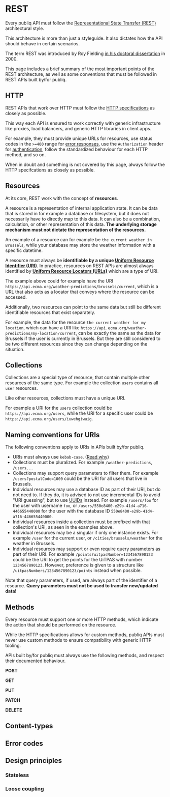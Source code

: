 # REST

Every publiq API must follow the [Representational State Transfer (REST)](https://en.wikipedia.org/wiki/Representational_state_transfer) architectural style.

This architecture is more than just a styleguide. It also dictates how the API should behave in certain scenarios.

The term REST was introduced by Roy Fielding [in his doctoral dissertation](https://www.ics.uci.edu/~fielding/pubs/dissertation/rest_arch_style.htm) in 2000.

This page includes a brief summary of the most important points of the REST architecture, as well as some conventions that must be followed in REST APIs built by/for publiq.

## HTTP

REST APIs that work over HTTP must follow the [HTTP specifications](https://developer.mozilla.org/en-US/docs/Web/HTTP/Resources_and_specifications) as closely as possible. 

This way each API is ensured to work correctly with generic infrastructure like proxies, load balancers, and generic HTTP libraries in client apps.

For example, they must provide unique URLs for resources, use status codes in the `>=400` range for [error responses](./errors.md), use the `Authorization` header for [authentication](./authentication.md), follow the standardized behaviour for each HTTP method, and so on.

When in doubt and something is not covered by this page, always follow the HTTP specifcations as closely as possible.

## Resources

At its core, REST work with the concept of **resources**.

A resource is a representation of internal application state. It can be data that is stored in for example a database or filesystem, but it does not necessarily have to directly map to this data. It can also be a combination, calculation, or other representation of this data. **The underlying storage mechanism must not dictate the representation of the resources.**

An example of a resource can for example be `the current weather in Brussels`, while your database may store the weather information with a specific datetime.

A resource must always be **identifiable by a unique [Uniform Resource Identifier (URI)](https://en.wikipedia.org/wiki/Uniform_Resource_Identifier)**. In practice, resources on REST APIs are almost always identified by **[Uniform Resource Locators (URLs)](https://en.wikipedia.org/wiki/URL)** which are a type of URI.

The example above could for example have the URI `https://api.ecma.org/weather-predictions/brussels/current`, which is a URL that also acts as a locator that conveys where the resource can be accessed.

Additionally, two resources can point to the same data but still be different identifiable resources that exist separately.

For example, the data for the resource `the current weather for my location`, which can have a URI like `https://api.ecma.org/weather-predictions/my-location/current`, can be exactly the same as the data for Brussels if the user is currently in Brussels. But they are still considered to be two different resources since they can change depending on the situation.

## Collections

Collections are a special type of resource, that contain multiple other resources of the same type. For example the collection `users` contains all `user` resources.

Like other resources, collections must have a unique URI.

For example a URI for the `users` collection could be `https://api.ecma.org/users`, while the URI for a specific user could be `https://api.ecma.org/users/iuwehgiwuig`.

## Naming conventions for URIs

The following conventions apply to URIs in APIs built by/for publiq.

- URIs must always use `kebab-case`. ([Read why](https://stackoverflow.com/a/18450653/1317044))
- Collections must be pluralized. For example `/weather-predictions`, `/users`, ...
- Collections may support query parameters to filter them. For example `/users?postalCode=1000` could be the URI for all users that live in Brussels.
- Individual resources may use a database ID as part of their URI, but do not need to. If they do, it is advised to not use incremental IDs to avoid "URI guessing", but to use [UUIDs](https://nl.wikipedia.org/wiki/Universally_unique_identifier) instead. For example `/users/foo` for the user with username `foo`, or `/users/550e8400-e29b-41d4-a716-446655440000` for the user with the database ID `550e8400-e29b-41d4-a716-446655440000`.
- Individual resources inside a collection must be prefixed with that collection's URI, as seen in the examples above.
- Individual resources may be a singular if only one instance exists. For example `/user` for the current user, or `/cities/brussels/weather` for the weather in Brussels.
- Individual resources may support or even require query parameters as part of their URI. For example `/points?uitpasNumber=1234567890123` could be the URI to get the points for the UiTPAS with number `1234567890123`. However, preference is given to a structure like `/uitpasNumbers/1234567890123/points` instead when possible.

Note that query parameters, if used, are always part of the identifier of a resource. **Query parameters must not be used to transfer new/updated data!**

## Methods

Every resource must support one or more HTTP methods, which indicate the action that should be performed on the resource.

While the HTTP specifications allows for custom methods, publiq APIs must never use custom methods to ensure compatibility with generic HTTP tooling. 

APIs built by/for publiq must always use the following methods, and respect their documented behaviour.

**POST**

**GET**

**PUT**

**PATCH**

**DELETE**

## Content-types

## Error codes

## Design principles

### Stateless

### Loose coupling
